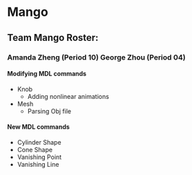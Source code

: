 # Mango
## Team Mango Roster:
### Amanda Zheng (Period 10) George Zhou (Period 04)

#### Modifying MDL commands
- Knob
    - Adding nonlinear animations
- Mesh
    - Parsing Obj file

#### New MDL commands
- Cylinder Shape
- Cone Shape
- Vanishing Point
- Vanishing Line

